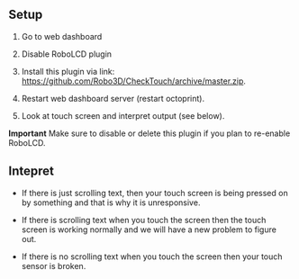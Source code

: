## Setup

1. Go to web dashboard

2. Disable RoboLCD plugin

2. Install this plugin via link: https://github.com/Robo3D/CheckTouch/archive/master.zip.

3. Restart web dashboard server (restart octoprint).

4. Look at touch screen and interpret output (see below).

**Important** Make sure to disable or delete this plugin if you plan to re-enable RoboLCD.

## Intepret

* If there is just scrolling text, then your touch screen is being pressed on by something and that is why it is unresponsive.

* If there is scrolling text when you touch the screen then the touch screen is working normally and we will have a new problem to figure out.

* If there is no scrolling text when you touch the screen then your touch sensor is broken. 
